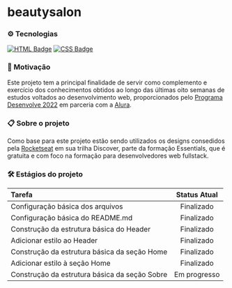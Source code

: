 # beautysalon

### ⚙️ Tecnologias

[![HTML Badge](https://img.shields.io/badge/HTML5-E34F26?style=&logo=html5&logoColor=white&link=https://developer.mozilla.org/pt-BR/docs/orphaned/Web/Guide/HTML/HTML5/)](https://developer.mozilla.org/pt-BR/docs/orphaned/Web/Guide/HTML/HTML5/)
  [![CSS Badge](https://img.shields.io/badge/CSS3-1572B6?style=&logo=css3&logoColor=white&link=https://developer.mozilla.org/pt-BR/docs/Web/CSS)](https://developer.mozilla.org/pt-BR/docs/Web/CSS)

### 🚀 Motivação

Este projeto tem a principal finalidade de servir como complemento e exercício dos conhecimentos obtidos ao longo das últimas oito semanas de estudos voltados ao desenvolvimento web, proporcionados pelo [Programa Desenvolve 2022](https://desenvolve.grupoboticario.com.br/) em parceria com a [Alura](http://alura.com.br).

### 📋 Sobre o projeto

Como base para este projeto estão sendo utilizados os designs consedidos pela [Rocketseat](https://www.rocketseat.com.br/) em sua trilha Discover, parte da formação Essentials, que é gratuita e com foco na formação para desenvolvedores web fullstack.

### 🛠️ Estágios do projeto

| Tarefa       | Status Atual |
|:----------------|:---------------:|
|Configuração básica dos arquivos|Finalizado|
|Configuração básica do README.md|Finalizado| 
|Construção da estrutura básica do Header| Finalizado|  
|Adicionar estilo ao Header|Finalizado| 
|Construção da estrutura básica da seção Home|Finalizado|
|Adicionar estilo à seção Home|Finalizado|
|Construção da estrutura básica da seção Sobre|Em progresso|
